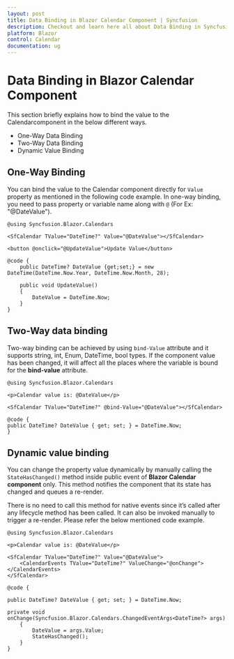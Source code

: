```yaml
---
layout: post
title: Data Binding in Blazor Calendar Component | Syncfusion
description: Checkout and learn here all about Data Binding in Syncfusion Blazor Calendar component and much more.
platform: Blazor
control: Calendar
documentation: ug
---
```


# Data Binding in Blazor Calendar Component

This section briefly explains how to bind the value to the Calendarcomponent in the below different ways.

* One-Way Data Binding
* Two-Way Data Binding
* Dynamic Value Binding

## One-Way Binding

You can bind the value to the Calendar component directly for `Value` property as mentioned in the following code example. In one-way binding, you need to pass property or variable name along with `@` (For Ex: "@DateValue").

```cshtml
@using Syncfusion.Blazor.Calendars

<SfCalendar TValue="DateTime?" Value="@DateValue"></SfCalendar>

<button @onclick="@UpdateValue">Update Value</button>

@code {
    public DateTime? DateValue {get;set;} = new DateTime(DateTime.Now.Year, DateTime.Now.Month, 28);

    public void UpdateValue()
    {
        DateValue = DateTime.Now;
    }
}
```

## Two-Way data binding

Two-way binding can be achieved by using `bind-Value` attribute and it supports string, int, Enum, DateTime, bool types. If the component value has been changed, it will affect all the places where the variable is bound for the **bind-value** attribute.

```cshtml
@using Syncfusion.Blazor.Calendars

<p>Calendar value is: @DateValue</p>

<SfCalendar TValue="DateTime?" @bind-Value="@DateValue"></SfCalendar>

@code {
public DateTime? DateValue { get; set; } = DateTime.Now;
}
```

## Dynamic value binding

You can change the property value dynamically by manually calling the `StateHasChanged()` method inside public event of **Blazor Calendar component** only. This method notifies the component that its state has changed and queues a re-render.

There is no need to call this method for native events since it’s called after any lifecycle method has been called. It can also be invoked manually to trigger a re-render. Please refer the below mentioned code example.

```cshtml
@using Syncfusion.Blazor.Calendars

<p>Calendar value is: @DateValue</p>

<SfCalendar TValue="DateTime?" Value="@DateValue">
    <CalendarEvents TValue="DateTime?" ValueChange="@onChange"></CalendarEvents>
</SfCalendar>

@code {

public DateTime? DateValue { get; set; } = DateTime.Now;

private void onChange(Syncfusion.Blazor.Calendars.ChangedEventArgs<DateTime?> args)
    {
        DateValue = args.Value;
        StateHasChanged();
    }
}
```
